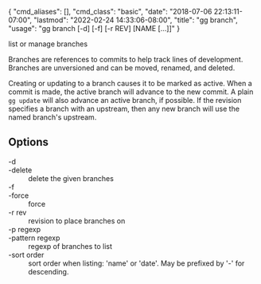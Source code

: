 {
    "cmd_aliases": [],
    "cmd_class": "basic",
    "date": "2018-07-06 22:13:11-07:00",
    "lastmod": "2022-02-24 14:33:06-08:00",
    "title": "gg branch",
    "usage": "gg branch [-d] [-f] [-r REV] [NAME [...]]"
}

list or manage branches

<!--more-->

Branches are references to commits to help track lines of
development. Branches are unversioned and can be moved, renamed, and
deleted.

Creating or updating to a branch causes it to be marked as active.
When a commit is made, the active branch will advance to the new
commit. A plain `gg update` will also advance an active branch, if
possible. If the revision specifies a branch with an upstream, then
any new branch will use the named branch's upstream.

## Options

<dl class="flag_list">
	<dt>-d</dt>
	<dt>-delete</dt>
	<dd>delete the given branches</dd>
	<dt>-f</dt>
	<dt>-force</dt>
	<dd>force</dd>
	<dt>-r rev</dt>
	<dd>revision to place branches on</dd>
	<dt>-p regexp</dt>
	<dt>-pattern regexp</dt>
	<dd>regexp of branches to list</dd>
	<dt>-sort order</dt>
	<dd>sort order when listing: &#39;name&#39; or &#39;date&#39;. May be prefixed by &#39;-&#39; for descending.</dd>
</dl>
